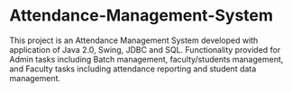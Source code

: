 # Attendance-Management-System
This project is an Attendance Management System developed with application of Java 2.0, Swing, JDBC and SQL. Functionality provided for Admin tasks including Batch management, faculty/students management, and Faculty tasks including attendance reporting and student data management.
